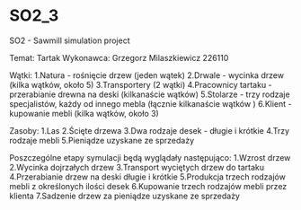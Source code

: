 # SO2_3
SO2 - Sawmill simulation project

Temat: Tartak
Wykonawca: Grzegorz Milaszkiewicz 226110

Wątki: 
1.Natura - rośnięcie drzew (jeden wątek)
2.Drwale - wycinka drzew (kilka wątków, około 5)
3.Transportery (2 wątki)
4.Pracownicy tartaku - przerabianie drewna na deski (kilkanaście wątków)
5.Stolarze - trzy rodzaje specjalistów, każdy od innego mebla (łącznie kilkanaście wątków )
6.Klient - kupowanie mebli (kilka wątków, około 3)

Zasoby:
1.Las
2.Ścięte drzewa
3.Dwa rodzaje desek - długie i krótkie
4.Trzy rodzaje mebli 
5.Pieniądze uzyskane ze sprzedaży 

Poszczególne etapy symulacji będą wyglądały następująco:
1.Wzrost drzew
2.Wycinka dojrzałych drzew
3.Transport wyciętych drzew do tartaku
4.Przerabianie drzew na deski długie i krótkie
5.Produkcja trzech rodzajów mebli z określonych ilości desek
6.Kupowanie trzech rodzajów mebli przez klienta 
7.Sadzenie drzew za pieniądze uzyskane ze sprzedaży
